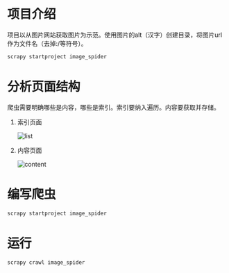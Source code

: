 
# 项目介绍
项目以从图片网站获取图片为示范。使用图片的alt（汉字）创建目录，将图片url作为文件名（去掉:/等符号）。

```cmd
scrapy startproject image_spider
```

# 分析页面结构
爬虫需要明确哪些是内容，哪些是索引。索引要纳入遍历。内容要获取并存储。
1. 索引页面
   
   ![list](http://wp.my-soft.net.cn/wp-content/uploads/2021/01/nvshens.list_-1-1024x391.png "index")
   

2. 内容页面

   ![content](http://wp.my-soft.net.cn/wp-content/uploads/2021/01/nvshens.content-1024x330.png "index")
# 编写爬虫
```cmd
scrapy startproject image_spider
```

# 运行
```bash
scrapy crawl image_spider
```
